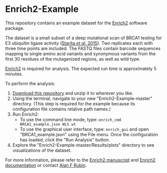 # Enrich2-Example

This repository contains an example dataset for the [Enrich2](https://github.com/FowlerLab/Enrich2) software package.

The dataset is a small subset of a deep mutational scan of BRCA1 testing for E3 ubiquitin ligase activity ([Starita *et al.* 2015](http://dx.doi.org/10.1534/genetics.115.175802)). Two replicates each with three time points are included. The FASTQ files contain barcode sequences mapping to single amino acid variants and synonymous variants from the first 30 residues of the mutagenized regions, as well as wild type.

[Enrich2](https://github.com/FowlerLab/Enrich2) is required for analysis. The expected run time is approximately 5 minutes.

To perform the analysis:

1. [Download this repository](https://github.com/FowlerLab/Enrich2-Example/archive/master.zip) and unzip it to wherever you like.
2. Using the terminal, navigate to your new "Enrich2-Example-master" directory. (This step is required for the example because its configuration file contains relative path names.)
3. Run Enrich2:
    * To use the command line mode, type: ``enrich_cmd BRCA1_example.json WLS wt``
    * To use the graphical user interface, type: ``enrich_gui`` and open "BRCA1_example.json" using the File menu. Once the configuration has loaded, click the "Run Analysis" button.
4. Explore the "Enrich2-Example-master/Results/plots" directory to see visualizations of the dataset.

For more information, please refer to the [Enrich2 manuscript](http://biorxiv.org/) and [Enrich2 documentation](https://readthedocs.org) or contact [Alan F Rubin](mailto:alan.rubin@wehi.edu.au).
